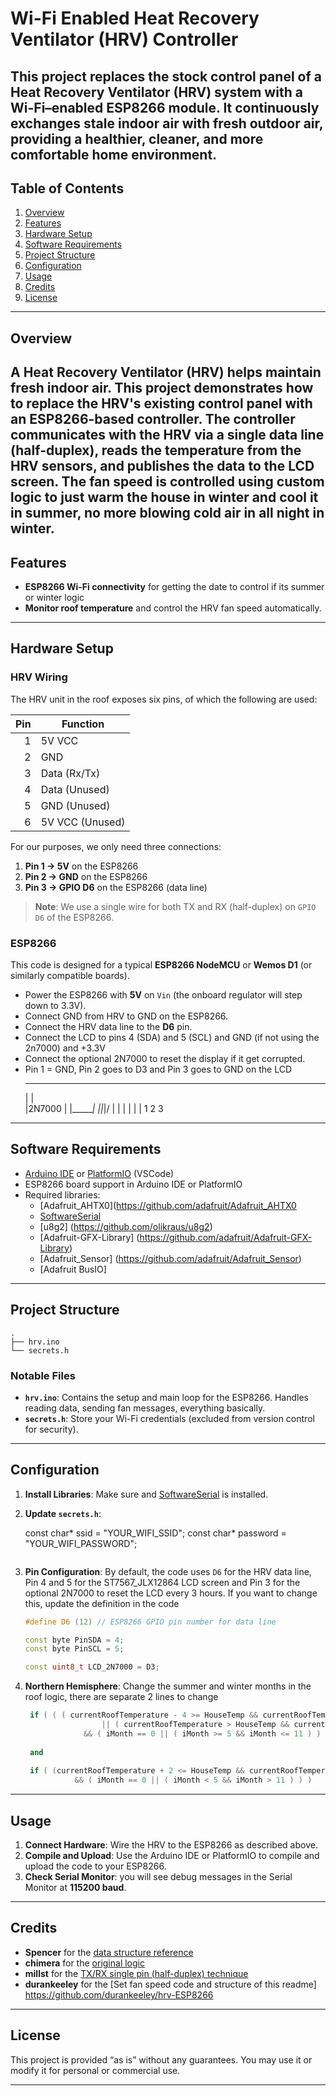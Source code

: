 # Wi-Fi Enabled Heat Recovery Ventilator (HRV) Controller

This project replaces the stock control panel of a Heat Recovery Ventilator (HRV) system with a Wi-Fi–enabled ESP8266 module. It continuously exchanges stale indoor air with fresh outdoor air, providing a healthier, cleaner, and more comfortable home environment.
---

## Table of Contents

1. [Overview](#overview)
2. [Features](#features)
3. [Hardware Setup](#hardware-setup)
4. [Software Requirements](#software-requirements)
5. [Project Structure](#project-structure)
6. [Configuration](#configuration)
7. [Usage](#usage)
8. [Credits](#credits)
9. [License](#license)

---

## Overview

A Heat Recovery Ventilator (HRV) helps maintain fresh indoor air. This project demonstrates how to replace the HRV's existing control panel with an ESP8266-based controller. The controller communicates with the HRV via a single data line (half-duplex), reads the temperature from the HRV sensors, and publishes the data to the LCD screen. The fan speed is controlled using custom logic to just warm the house in winter and cool it in summer, no more blowing cold air in all night in winter.
---

## Features

- **ESP8266 Wi-Fi connectivity** for getting the date to control if its summer or winter logic  
- **Monitor roof temperature** and control the HRV fan speed automatically.  
  
 

---

## Hardware Setup

### HRV Wiring

The HRV unit in the roof exposes six pins, of which the following are used:

| Pin | Function        |
|----:|-----------------|
|  1  | 5V VCC          |
|  2  | GND             |
|  3  | Data (Rx/Tx)    |
|  4  | Data (Unused)   |
|  5  | GND (Unused)    |
|  6  | 5V VCC (Unused) |

For our purposes, we only need three connections:

1. **Pin 1 → 5V** on the ESP8266  
2. **Pin 2 → GND** on the ESP8266  
3. **Pin 3 → GPIO D6** on the ESP8266 (data line)

> **Note**: We use a single wire for both TX and RX (half-duplex) on `GPIO D6` of the ESP8266.

### ESP8266

This code is designed for a typical **ESP8266 NodeMCU** or **Wemos D1** (or similarly compatible boards).

- Power the ESP8266 with **5V** on `Vin` (the onboard regulator will step down to 3.3V).
- Connect GND from HRV to GND on the ESP8266.
- Connect the HRV data line to the **D6** pin. 
- Connect the LCD to pins 4 (SDA) and 5 (SCL) and GND (if not using the 2n7000) and +3.3V
- Connect the optional 2N7000 to reset the display if it get corrupted.
-   Pin 1 = GND, Pin 2 goes to D3 and Pin 3 goes to GND on the LCD    
     _______
    |       |  
    |2N7000 |
    |_______|
	 \|_|_|/
      | | |
      | | | 
      1 2 3
---

## Software Requirements

- [Arduino IDE](https://www.arduino.cc/en/software) or [PlatformIO](https://platformio.org/) (VSCode)  
- ESP8266 board support in Arduino IDE or PlatformIO  
- Required libraries:
  - [Adafruit_AHTX0](https://github.com/adafruit/Adafruit_AHTX0
  - [SoftwareSerial](https://www.arduino.cc/en/Reference/softwareSerial)  
  - [u8g2] (https://github.com/olikraus/u8g2) 
  - [Adafruit-GFX-Library] (https://github.com/adafruit/Adafruit-GFX-Library) 
  - [Adafruit_Sensor] (https://github.com/adafruit/Adafruit_Sensor)
  - [Adafruit BusIO] 

---

## Project Structure

```
.
├── hrv.ino             
└── secrets.h           
```

### Notable Files

- **`hrv.ino`**: Contains the setup and main loop for the ESP8266. Handles reading data, sending fan messages, everything basically.  
- **`secrets.h`**: Store your Wi-Fi credentials (excluded from version control for security).  

---

## Configuration

1. **Install Libraries**: Make sure and [SoftwareSerial](https://www.arduino.cc/en/Reference/softwareSerial) is installed.  
2. **Update `secrets.h`**:

   
   const char* ssid         = "YOUR_WIFI_SSID";
   const char* password     = "YOUR_WIFI_PASSWORD";

   ```
3. **Pin Configuration**: By default, the code uses `D6` for the HRV data line, Pin 4 and 5 for the ST7567_JLX12864 LCD screen and Pin 3 for the optional 2N7000 to reset the LCD every 3 hours. If you want to change this, update the definition in the code
   ```cpp
   #define D6 (12) // ESP8266 GPIO pin number for data line  
   
   const byte PinSDA = 4;
   const byte PinSCL = 5; 
   
   const uint8_t LCD_2N7000 = D3;
   ```
4. **Northern Hemisphere**: Change the summer and winter months in the roof logic, there are separate 2 lines to change
   ```cpp  
    if ( ( ( currentRoofTemperature - 4 >= HouseTemp && currentRoofTemperature >= 18 ) 
                    || ( currentRoofTemperature > HouseTemp && currentRoofTemperature > 21 ) ) 
                && ( iMonth == 0 || ( iMonth >= 5 && iMonth <= 11 ) ) ) 
                
    and
    
    if ( (currentRoofTemperature + 2 <= HouseTemp && currentRoofTemperature >= 12 )
              && ( iMonth == 0 || ( iMonth < 5 && iMonth > 11 ) ) )
   ```
   
---

## Usage

1. **Connect Hardware**: Wire the HRV to the ESP8266 as described above.  
2. **Compile and Upload**: Use the Arduino IDE or PlatformIO to compile and upload the code to your ESP8266.  
3. **Check Serial Monitor**:  you will see debug messages in the Serial Monitor at **115200 baud**.  


---

## Credits

- **Spencer** for the [data structure reference](http://www.hexperiments.com/?page_id=47)  
- **chimera** for the [original logic](https://www.geekzone.co.nz/forums.asp?forumid=141&topicid=195424)  
- **millst** for the [TX/RX single pin (half-duplex) technique](https://www.geekzone.co.nz/forums.asp?forumid=141&topicid=195424&page_no=2#2982537)  
- **durankeeley** for the [Set fan speed code and structure of this readme] https://github.com/durankeeley/hrv-ESP8266  
---

## License

This project is provided “as is” without any guarantees. You may use it or modify it for personal or commercial use.

---
 
